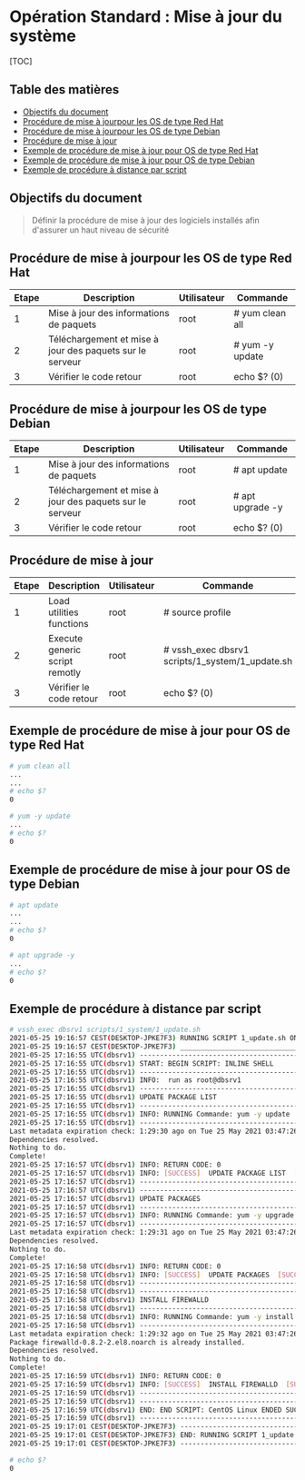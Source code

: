 # Opération Standard : Mise à jour du système

[TOC]
## Table des matières
- [Objectifs du document](#objectifs-du-document)
- [Procédure de mise à jourpour les OS de type Red Hat](#procédure-de-mise-à-jourpour-les-os-de-type-red-hat)
- [Procédure de mise à jourpour les OS de type Debian](#procédure-de-mise-à-jourpour-les-os-de-type-debian)
- [Procédure de mise à jour](#procédure-de-mise-à-jour)
- [Exemple de procédure de mise à jour pour OS de type Red Hat](#exemple-de-procédure-de-mise-à-jour-pour-os-de-type-red-hat)
- [Exemple de procédure de mise à jour pour OS de type Debian](#exemple-de-procédure-de-mise-à-jour-pour-os-de-type-debian)
- [Exemple de procédure à distance par script](#exemple-de-procédure-à-distance-par-script)

## Objectifs du document

> Définir la procédure de mise à jour des logiciels installés afin d'assurer un haut niveau de sécurité

## Procédure de mise à jourpour les OS de type Red Hat
| Etape | Description | Utilisateur | Commande |
| --- | --- | --- | --- |
| 1 | Mise à jour des informations de paquets | root | # yum clean all |
| 2 | Téléchargement et mise à jour des paquets sur le serveur | root | # yum -y update |
| 3 | Vérifier le code retour  | root | echo $? (0) |

## Procédure de mise à jourpour les OS de type Debian
| Etape | Description | Utilisateur | Commande |
| --- | --- | --- | --- |
| 1 | Mise à jour des informations de paquets | root | # apt update |
| 2 | Téléchargement et mise à jour des paquets sur le serveur | root | # apt upgrade -y |
| 3 | Vérifier le code retour  | root | echo $? (0) |

## Procédure de mise à jour
| Etape | Description | Utilisateur | Commande |
| --- | --- | --- | --- |
| 1 | Load utilities functions  | root | # source profile |
| 2 | Execute generic script remotly  | root | # vssh_exec dbsrv1 scripts/1_system/1_update.sh |
| 3 | Vérifier le code retour  | root | echo $? (0) |

## Exemple de procédure de mise à jour pour OS de type Red Hat
```bash
# yum clean all
...
...
# echo $?
0

# yum -y update
...
# echo $?
0
```

## Exemple de procédure de mise à jour pour OS de type Debian 
```bash
# apt update
...
...
# echo $?
0

# apt upgrade -y
...
# echo $?
0
```

## Exemple de procédure à distance par script
```bash
# vssh_exec dbsrv1 scripts/1_system/1_update.sh
2021-05-25 19:16:57 CEST(DESKTOP-JPKE7F3) RUNNING SCRIPT 1_update.sh ON dbsrv1(192.168.33.191) SERVER
2021-05-25 19:16:57 CEST(DESKTOP-JPKE7F3) _____________________________________________________________________________
2021-05-25 17:16:55 UTC(dbsrv1) -----------------------------------------------------------------------------
2021-05-25 17:16:55 UTC(dbsrv1) START: BEGIN SCRIPT: INLINE SHELL
2021-05-25 17:16:55 UTC(dbsrv1) -----------------------------------------------------------------------------
2021-05-25 17:16:55 UTC(dbsrv1) INFO:  run as root@dbsrv1
2021-05-25 17:16:55 UTC(dbsrv1) -----------------------------------------------------------------------------
2021-05-25 17:16:55 UTC(dbsrv1) UPDATE PACKAGE LIST
2021-05-25 17:16:55 UTC(dbsrv1) -----------------------------------------------------------------------------
2021-05-25 17:16:55 UTC(dbsrv1) INFO: RUNNING Commande: yum -y update
2021-05-25 17:16:55 UTC(dbsrv1) -----------------------------------------------------------------------------
Last metadata expiration check: 1:29:30 ago on Tue 25 May 2021 03:47:26 PM UTC.
Dependencies resolved.
Nothing to do.
Complete!
2021-05-25 17:16:57 UTC(dbsrv1) INFO: RETURN CODE: 0
2021-05-25 17:16:57 UTC(dbsrv1) INFO: [SUCCESS]  UPDATE PACKAGE LIST  [SUCCESS]
2021-05-25 17:16:57 UTC(dbsrv1) -----------------------------------------------------------------------------
2021-05-25 17:16:57 UTC(dbsrv1) -----------------------------------------------------------------------------
2021-05-25 17:16:57 UTC(dbsrv1) UPDATE PACKAGES
2021-05-25 17:16:57 UTC(dbsrv1) -----------------------------------------------------------------------------
2021-05-25 17:16:57 UTC(dbsrv1) INFO: RUNNING Commande: yum -y upgrade
2021-05-25 17:16:57 UTC(dbsrv1) -----------------------------------------------------------------------------
Last metadata expiration check: 1:29:31 ago on Tue 25 May 2021 03:47:26 PM UTC.
Dependencies resolved.
Nothing to do.
Complete!
2021-05-25 17:16:58 UTC(dbsrv1) INFO: RETURN CODE: 0
2021-05-25 17:16:58 UTC(dbsrv1) INFO: [SUCCESS]  UPDATE PACKAGES  [SUCCESS]
2021-05-25 17:16:58 UTC(dbsrv1) -----------------------------------------------------------------------------
2021-05-25 17:16:58 UTC(dbsrv1) -----------------------------------------------------------------------------
2021-05-25 17:16:58 UTC(dbsrv1) INSTALL FIREWALLD
2021-05-25 17:16:58 UTC(dbsrv1) -----------------------------------------------------------------------------
2021-05-25 17:16:58 UTC(dbsrv1) INFO: RUNNING Commande: yum -y install firewalld
2021-05-25 17:16:58 UTC(dbsrv1) -----------------------------------------------------------------------------
Last metadata expiration check: 1:29:32 ago on Tue 25 May 2021 03:47:26 PM UTC.
Package firewalld-0.8.2-2.el8.noarch is already installed.
Dependencies resolved.
Nothing to do.
Complete!
2021-05-25 17:16:59 UTC(dbsrv1) INFO: RETURN CODE: 0
2021-05-25 17:16:59 UTC(dbsrv1) INFO: [SUCCESS]  INSTALL FIREWALLD  [SUCCESS]
2021-05-25 17:16:59 UTC(dbsrv1) -----------------------------------------------------------------------------
2021-05-25 17:16:59 UTC(dbsrv1) -----------------------------------------------------------------------------
2021-05-25 17:16:59 UTC(dbsrv1) END: END SCRIPT: CentOS Linux ENDED SUCCESSFULLY
2021-05-25 17:16:59 UTC(dbsrv1) -----------------------------------------------------------------------------
2021-05-25 19:17:01 CEST(DESKTOP-JPKE7F3) -----------------------------------------------------------------------------
2021-05-25 19:17:01 CEST(DESKTOP-JPKE7F3) END: RUNNING SCRIPT 1_update.sh ON dbsrv1(192.168.33.191) SERVER ENDED SUCCESSFULLY
2021-05-25 19:17:01 CEST(DESKTOP-JPKE7F3) -----------------------------------------------------------------------------

# echo $?
0

```
